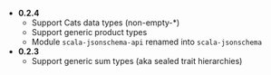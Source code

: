 - **0.2.4**
  - Support Cats data types (non-empty-*)
  - Support generic product types
  - Module `scala-jsonschema-api` renamed into `scala-jsonschema`
- **0.2.3**
  - Support generic sum types (aka sealed trait hierarchies)
  